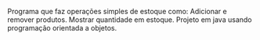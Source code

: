 Programa que faz operações simples de estoque como:
Adicionar e remover produtos.
Mostrar quantidade em estoque.
Projeto em java usando programação orientada a objetos.
